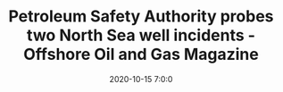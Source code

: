 ---
"title": "Petroleum Safety Authority probes two North Sea well incidents - Offshore Oil and Gas Magazine"
"date": "2020-10-15 7:0:0"
"feed_name": "GOOGLENEWS"
"feed_website": "https://news.google.com/search?q=drilling%2Bincident&hl=en-US&gl=US&ceid=US:en"
"feed_rss": "https://news.google.com/rss/search?q=drilling%2Bincident&hl=en-US&gl=US&ceid=US:en"
"link": "https://www.offshore-mag.com/drilling-completion/article/14185301/petroleum-safety-authority-probes-two-north-sea-well-incidents"
"file": "_posts/04bc4f4394e6a1b1e5202a1bbd294279fc2db549.md"
"accident": "0"
"drilling": "0"
---